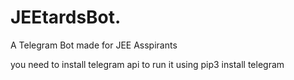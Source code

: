 # JEEtardsBot.
A Telegram Bot made for JEE Asspirants

you need to install telegram api to run it 
using pip3 install telegram
